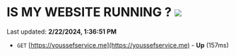 # IS MY WEBSITE RUNNING ? [![](https://img.shields.io/static/v1?label=Sponsor&message=%E2%9D%A4&logo=GitHub&color=%23fe8e86)](https://github.com/sponsors/<username>)

Last updated: **2/22/2024, 1:36:51 PM**

- `GET` [https://youssefservice.me](https://youssefservice.me) - **Up** (157ms)
